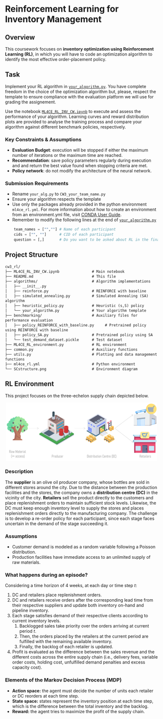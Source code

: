 # Reinforcement Learning for Inventory Management

## Overview

This coursework focuses on **inventory optimization using Reinforcement Learning (RL)**, in which you will have to code an optimization algorithm to identify the most effective order-placement policy.

## Task

Implement your RL algorithm in [`your_algorithm.py`](algorithms/your_algorithm.py). You have complete freedom in the choice of the optimization algorithm but, please, respect the template to ensure compliance with the evaluation platform we will use for grading the assignement.

Use the notebook [`ML4CE_RL_INV_CW.ipynb`](ML4CE_RL_INV_CW.ipynb) to execute and assess the performance of your algorithm. Learning curves and reward distribution plots are provided to analyse the training process and compare your algorithm against different benchmark policies, respectively.

### Key Constraints & Assumptions

- **Evaluation Budget**: execution will be stopped if either the maximum number of iterations or the maximum time are reached.
- **Recommendation**: save policy parameters regularly during execution and and return the best value found when stopping criteria are met.
- **Policy network**: do not modify the architecture of the neural network.

### Submission Requirements

- Rename `your_alg.py` to `CW3_your_team_name.py`
- Ensure your algorithm respects the template
- Use only the packages already provided in the python environment `ml4ce_rl.yml`. For more information about how to create an environment from an environment.yml file, visit [CONDA User Guide](https://docs.conda.io/projects/conda/en/latest/user-guide/tasks/manage-environments.html#creating-an-environment-from-an-environment-yml-file).
- Remember to modify the following lines at the end of [`your_algorithm.py`](algorithms/your_algorithm.py)
```python
    team_names = ["",""] # Name of each participant
    cids = ["", ""]      # CID of each participant
    question = [,]       # Do you want to be asked about RL in the final exam? 1: YES, 0: NO
```

## Project Structure

```
cw3_rl/
├── ML4CE_RL_INV_CW.ipynb               # Main notebook
├── README.md                           # This file
├── algorithms/                         # Algorithm implementations
│   ├── __init__.py
│   ├── reinforce.py                    # REINFORCE with baseline
│   ├── simulated_annealing.py          # Simulated Annealing (SA) algorithm
│   ├── heuristic_policy.py             # Heuristic (s,S) policy
│   └── your_algorithm.py               # Your algorithm template
├── benchmarking/                       # Auxiliary files for performance evaluation
│   ├── policy_REINFORCE_with_baseline.py     # Pretrained policy using REINFORCE with baseline
│   ├── policy_SA.py                    # Pretrained policy using SA
│   └── test_demand_dataset.pickle      # Test dataset
├── ML4CE_RL_environment.py             # RL environment
├── common.py                           # Auxiliary functions
├── utils.py                            # Plotting and data management functions
├── ml4ce_rl.yml                        # Python environment
└── SCstructure.png                     # Environment diagram
```

## RL Environment
This project focuses on the three-echelon supply chain depicted below.
<p align="center">
  <img src=".\SCstructure.png" alt="SupplyChainStructure" width="500"/>
</p>

### Description
The **supplier** is an olive oil producer company, whose bottles are sold in different stores around the city. Due to the distance between the production facilities and the stores, the company owns a **distribution centre (DC)** in the vicinity of the city. **Retailers** sell the product directly to the customers and place replenishment orders to maintain sufficient stock levels. Likewise, the DC must keep enough inventory level to supply the stores and places replenishment orders directly to the manufacturing company. The challenge is to develop a re-order policy for each participant, since each stage faces uncertain in the demand of the stage succeeding it.

### Assumptions
- Customer demand is modeled as a random variable following a Poisson distribution.
- Production facilities have immediate access to an unlimited supply of raw materials.

### What happens during an episode?
Considering a time horizon of 4 weeks, at each day or time step $t$:
1.  DC and retailers place replenishment orders.
2.  DC and retailers receive orders after the corresponding lead time from their respective suppliers and update both inventory on-hand and pipeline inventory.
3.  Each stage satisfies demand of their respective clients according to current inventory levels. 
    1.  Backlogged sales take priority over the orders arriving at current period $t$.
    2.  Then, the orders placed by the retailers at the current period are fulfilled with the remaining available inventory.
    3.  Finally, the backlog of each retailer is updated.
4.  Profit is evaluated as the difference between the sales revenue and the different costs across the entire supply chain (i.e., delivery fees, variable order costs, holding cost, unfulfilled demand penalties and excess capacity cost).

### Elements of the Markov Decision Process (MDP)
* **Action space:** the agent must decide the number of units each retailer or DC reorders at each time step.
* **State space:** states represent the inventory position at each time step, which is the difference between the total inventory and the backlog.
* **Reward:** the agent tries to maximize the profit of the supply chain.
